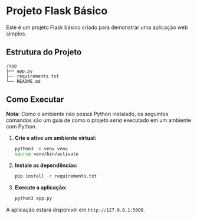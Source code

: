 # Projeto Flask Básico

Este é um projeto Flask básico criado para demonstrar uma aplicação web simples.

## Estrutura do Projeto

```
/app
├── app.py
├── requirements.txt
└── README.md
```

## Como Executar

**Nota:** Como o ambiente não possui Python instalado, os seguintes comandos são um guia de como o projeto *seria* executado em um ambiente com Python.

1. **Crie e ative um ambiente virtual:**

   ```bash
   python3 -m venv venv
   source venv/bin/activate
   ```

2. **Instale as dependências:**

   ```bash
   pip install -r requirements.txt
   ```

3. **Execute a aplicação:**

   ```bash
   python3 app.py
   ```

A aplicação estará disponível em `http://127.0.0.1:5000`.